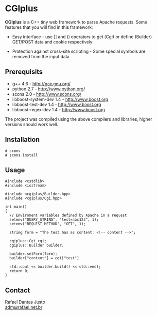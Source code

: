 CGIplus
=======

**CGIplus** is a C++ tiny web framework to parse Apache requests. Some
features that you will find in this framework:

  * Easy interface - use [] and () operators to get (Cgi) or define
    (Builder) GET/POST data and cookie respectively

  * Protection against cross-site scripting - Some special symbols are
    removed from the input data

Prerequisits
------------

  * g++ 4.6 - <http://gcc.gnu.org/>
  * python 2.7 - <http://www.python.org/>
  * scons 2.0 - <http://www.scons.org/>
  * libboost-system-dev 1.4 - <http://www.boost.org>
  * libboost-test-dev 1.4 - <http://www.boost.org>
  * libboost-regex-dev 1.4 - <http://www.boost.org>

  The project was compiled using the above compilers and libraries,
  higher versions should work well.

Installation
------------

    # scons
    # scons install

Usage
-----

    #include <cstdlib>
    #include <iostream>
    
    #include <cgiplus/Builder.hpp>
    #include <cgiplus/Cgi.hpp>
    
    int main()
    {
      // Enviroment variables defined by Apache in a request
      setenv("QUERY_STRING", "test=abc123", 1);
      setenv("REQUEST_METHOD", "GET", 1);
      
      string form = "The test has as content: <!-- content -->";
      
      cgiplus::Cgi cgi;
      cgiplus::Builder builder;
      
      builder.setForm(form);
      builder["content"] = cgi["test"]
      
      std::cout << builder.build() << std::endl;
      return 0;
    }

Contact
-------

  Rafael Dantas Justo  
  <adm@rafael.net.br>
